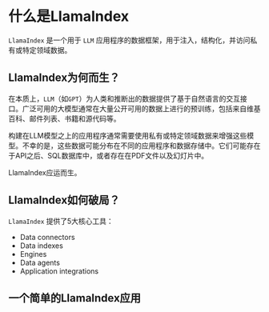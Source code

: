 # 什么是LlamaIndex

`LlamaIndex` 是一个用于 `LLM` 应用程序的数据框架，用于注入，结构化，并访问私有或特定领域数据。

## LlamaIndex为何而生？

在本质上，`LLM`（如`GPT`）为人类和推断出的数据提供了基于自然语言的交互接口。广泛可用的大模型通常在大量公开可用的数据上进行的预训练，包括来自维基百科、邮件列表、书籍和源代码等。

构建在LLM模型之上的应用程序通常需要使用私有或特定领域数据来增强这些模型。不幸的是，这些数据可能分布在不同的应用程序和数据存储中。它们可能存在于API之后、SQL数据库中，或者存在在PDF文件以及幻灯片中。

LlamaIndex应运而生。

## LlamaIndex如何破局？

`LlamaIndex` 提供了5大核心工具：
- Data connectors
- Data indexes
- Engines
- Data agents
- Application integrations

## 一个简单的LlamaIndex应用